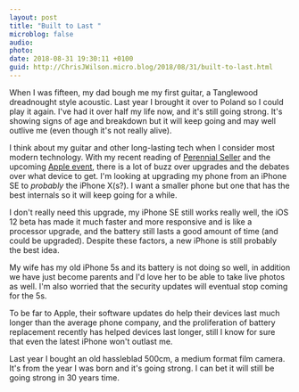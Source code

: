 ```yaml
---
layout: post
title: "Built to Last "
microblog: false
audio: 
photo: 
date: 2018-08-31 19:30:11 +0100
guid: http://ChrisJWilson.micro.blog/2018/08/31/built-to-last.html
---
```

When I was fifteen, my dad bough me my first guitar, a Tanglewood dreadnought style acoustic. Last year I brought it over to Poland so I could play it again. I've had it over half my life now, and it's still going strong. It's showing signs of age and breakdown but it will keep going and may well outlive me (even though it's not really alive). 

I think about my guitar and other long-lasting tech when I consider most modern technology. With my recent reading of [Perennial Seller](http://www.amazon.com/dp/0143109014/?tag=minima0e-20) and the upcoming [Apple event](https://www.apple.com/apple-events/september-2018/), there is a lot of buzz over upgrades and the debates over what device to get. I'm looking at upgrading my phone from an iPhone SE to _probably_ the iPhone X(s?). I want a smaller phone but one that has the best internals so it will keep going for a while. 

I don't really need this upgrade, my iPhone SE still works really well, the iOS 12 beta has made it much faster and more responsive and is like a processor upgrade, and the battery still lasts a good amount of time (and could be upgraded). Despite these factors, a new iPhone is still probably the best idea. 

My wife has my old iPhone 5s and its battery is not doing so well, in addition we have just become parents and I'd love her to be able to take live photos as well. I'm also worried that the security updates will eventual stop coming for the 5s. 

To be far to Apple, their software updates do help their devices last much longer than the average phone company, and the proliferation of battery replacement recently has helped devices last longer, still I know for sure that even the latest iPhone won't outlast me. 

Last year I bought an old hassleblad 500cm, a medium format film camera. It's from the year I was born and it's going strong. I can bet it will still be going strong in 30 years time.     
